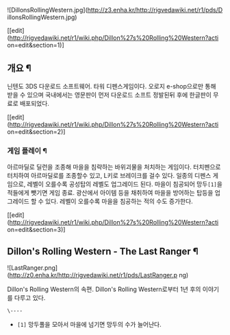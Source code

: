 ![DillonsRollingWestern.jpg](http://z3.enha.kr/http://rigvedawiki.net/r1/pds/D
illonsRollingWestern.jpg)

[[edit](http://rigvedawiki.net/r1/wiki.php/Dillon%27s%20Rolling%20Western?acti
on=edit&section=1)]

## 개요 ¶

닌텐도 3DS 다운로드 소프트웨어. 타워 디펜스게임이다. 오로지 e-shop으로만 통해 받을 수 있으며 국내에서는 영문판이 먼저 다운로드
소프트 정발된뒤 후에 한글판이 무료로 배포되었다.

[[edit](http://rigvedawiki.net/r1/wiki.php/Dillon%27s%20Rolling%20Western?acti
on=edit&section=2)]

### 게임 플레이 ¶

아르마딜로 딜런을 조종해 마을을 침략하는 바위괴물을 처치하는 게임이다. 터치펜으로 터치하여 아르마딜로를 조종할수 있고, L키로 브레이크를
걸수 있다. 일종의 디펜스 게임으로, 레벨이 오를수록 공성탑의 레벨도 업그레이드 된다. 마을이 침공되어 망두`[1]`을 적들에게 뺏기면 게임
종료. 광산에서 아이템 등을 채취하여 마을을 방어하는 탑등을 업그레이드 할 수 있다. 레벨이 오를수록 마을을 침공하는 적의 수도 증가한다.

[[edit](http://rigvedawiki.net/r1/wiki.php/Dillon%27s%20Rolling%20Western?acti
on=edit&section=3)]

## Dillon's Rolling Western - The Last Ranger ¶

![LastRanger.png](http://z0.enha.kr/http://rigvedawiki.net/r1/pds/LastRanger.p
ng)

  

Dillon's Rolling Western의 속편. Dillon's Rolling Western로부터 1년 후의 이야기를 다루고 있다.

`\----`

  * `[1]` 망두풀을 모아서 마을에 넘기면 망두의 수가 늘어난다.

